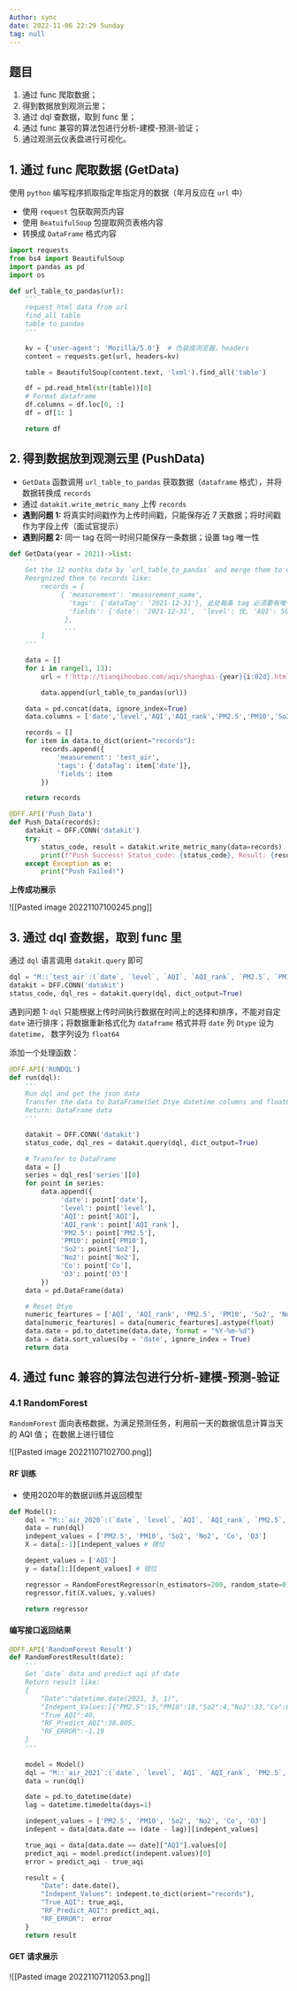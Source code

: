 ```yaml
---
Author: sync
date: 2022-11-06 22:29 Sunday
tag: null
---
```


## 题目

1. 通过 func 爬取数据；
2. 得到数据放到观测云里；
3. 通过 dql 查数据，取到 func 里；
4. 通过 func 兼容的算法包进行分析-建模-预测-验证；
5. 通过观测云仪表盘进行可视化。

## 1.  通过 func 爬取数据 (GetData)

使用 `python` 编写程序抓取指定年指定月的数据（年月反应在 `url` 中）
- 使用 `request` 包获取网页内容
- 使用 `BeatuifulSoup` 包提取网页表格内容
- 转换成 `DataFrame` 格式内容

```python
import requests
from bs4 import BeautifulSoup
import pandas as pd
import os

def url_table_to_pandas(url):
    '''
    request html data from url
    find_all table
    table to pandas
    '''

    kv = {'user-agent': 'Mozilla/5.0'}  # 伪装成浏览器，headers
    content = requests.get(url, headers=kv)

    table = BeautifulSoup(content.text, 'lxml').find_all('table')

    df = pd.read_html(str(table))[0]
    # Format dataframe
    df.columns = df.loc[0, :]
    df = df[1: ]

    return df
```

## 2. 得到数据放到观测云里 (PushData)

- `GetData` 函数调用 `url_table_to_pandas` 获取数据（`dataframe` 格式），并将数据转换成 `records`
- 通过 `datakit.write_metric_many` 上传 `records`
- **遇到问题 1:** 将真实时间戳作为上传时间戳，只能保存近 7 天数据；将时间戳作为字段上传（面试官提示）
- **遇到问题 2:** 同一 tag 在同一时间只能保存一条数据；设置 tag 唯一性

```python
def GetData(year = 2021)->list:
    '''
    Get the 12 months data by `url_table_to_pandas` and merge them to data(`DataFrame format`)
    Reorgnized them to records like:
        records = [
             { 'measurement': 'measurement_name',
               'tags': {'dataTag': '2021-12-31'}, 此处每条 tag 必须要有唯一性
               'fields': {'date': '2021-12-31',  'level': 优, 'AQI': 50, etc.}
              },
              ...
        ]
    '''

    data = []
    for i in range(1, 13):
        url = f'http://tianqihoubao.com/aqi/shanghai-{year}{i:02d}.html'

        data.append(url_table_to_pandas(url))

    data = pd.concat(data, ignore_index=True)
    data.columns = ['date','level','AQI','AQI_rank','PM2.5','PM10','So2','No2','Co','O3']

    records = []
    for item in data.to_dict(orient="records"):
        records.append({
            'measurement': 'test_air',
            'tags': {'dataTag': item['date']}, 
            'fields': item
        })

    return records
```

```python
@DFF.API('Push_Data')
def Push_Data(records):
    datakit = DFF.CONN('datakit')
    try:
        status_code, result = datakit.write_metric_many(data=records)
        print(f"Push Success! Status_code: {status_code}, Result: {result}")
    except Exception as e:
        print("Push Failed!")
```

**上传成功展示**

![[Pasted image 20221107100245.png]]

## 3.  通过 dql 查数据，取到 func 里

通过 `dql` 语言调用 `datakit.query` 即可

```python
dql = "M::`test_air`:(`date`, `level`, `AQI`, `AQI_rank`, `PM2.5`, `PM10`, `So2`, `No2`, `Co`,`O3`)"
datakit = DFF.CONN('datakit')
status_code, dql_res = datakit.query(dql, dict_output=True)
```

遇到问题 1: `dql` 只能根据上传时间执行数据在时间上的选择和排序，不能对自定 `date` 进行排序；将数据重新格式化为 `dataframe` 格式并将 `date` 列 `Dtype` 设为 `datetime`， 数字列设为 `float64`

添加一个处理函数：
```python
@DFF.API('RUNDQL')
def run(dql):
    '''
    Run dql and get the json data
    Transfer the data to DataFrame(Set Dtye datetime columns and float64 columns)
    Return: DataFrame data
    '''

    datakit = DFF.CONN('datakit')
    status_code, dql_res = datakit.query(dql, dict_output=True)

    # Transfer to DataFrame
    data = []
    series = dql_res['series'][0]
    for point in series:
        data.append({
             'date': point['date'],
             'level': point['level'],
             'AQI': point['AQI'],
             'AQI_rank': point['AQI_rank'],
             'PM2.5': point['PM2.5'],
             'PM10': point['PM10'],
             'So2': point['So2'],
             'No2': point['No2'],
             'Co': point['Co'],
             'O3': point['O3']
        })
    data = pd.DataFrame(data)

    # Reset Dtye
    numeric_feartures = ['AQI', 'AQI_rank', 'PM2.5', 'PM10', 'So2', 'No2', 'Co','O3']
    data[numeric_feartures] = data[numeric_feartures].astype(float)
    data.date = pd.to_datetime(data.date, format = "%Y-%m-%d")
    data = data.sort_values(by = 'date', ignore_index = True)
    return data
```

## 4. 通过 func 兼容的算法包进行分析-建模-预测-验证

### 4.1 RandomForest

`RandomForest` 面向表格数据，为满足预测任务，利用前一天的数据信息计算当天的 AQI 值；
在数据上进行错位

![[Pasted image 20221107102700.png]]

#### RF 训练
- 使用2020年的数据训练并返回模型
```python
def Model():
    dql = "M::`air_2020`:(`date`, `level`, `AQI`, `AQI_rank`, `PM2.5`, `PM10`, `So2`, `No2`, `Co`,`O3`)" # 2020 年数据
    data = run(dql)
    indepent_values = ['PM2.5', 'PM10', 'So2', 'No2', 'Co', 'O3']
    X = data[:-1][indepent_values # 错位

    depent_values = ['AQI']
    y = data[1:][depent_values] # 错位

    regressor = RandomForestRegressor(n_estimators=200, random_state=0)
    regressor.fit(X.values, y.values)

    return regressor
```

#### 编写接口返回结果

```python
@DFF.API('RandomForest Result')
def RandomForestResult(date):
    '''
    Get `date` data and predict aqi of date
    Return result like:
    {
        "Date":"datetime.date(2021, 3, 1)",
        "Indepent_Values:[{"PM2.5":15,"PM10":18,"So2":4,"No2":33,"Co":0.5,"O3":46}],
        "True_AQI":40,
        "RF_Predict_AQI":38.805,
        "RF_ERROR":-1.19
    }
    '''
    
    model = Model()
    dql = "M::`air_2021`:(`date`, `level`, `AQI`, `AQI_rank`, `PM2.5`, `PM10`, `So2`, `No2`, `Co`,`O3`)"
    data = run(dql)

    date = pd.to_datetime(date)
    lag = datetime.timedelta(days=1)

    indepent_values = ['PM2.5', 'PM10', 'So2', 'No2', 'Co', 'O3']
    indepent = data[data.date == (date - lag)][indepent_values]

    true_aqi = data[data.date == date]["AQI"].values[0]
    predict_aqi = model.predict(indepent.values)[0]
    error = predict_aqi - true_aqi

    result = {
        "Date": date.date(),
        "Indepent_Values": indepent.to_dict(orient="records"),
        "True_AQI": true_aqi,
        "RF_Predict_AQI": predict_aqi,
        "RF_ERROR":  error
    }
    return result
```

#### GET 请求展示

![[Pasted image 20221107112053.png]]